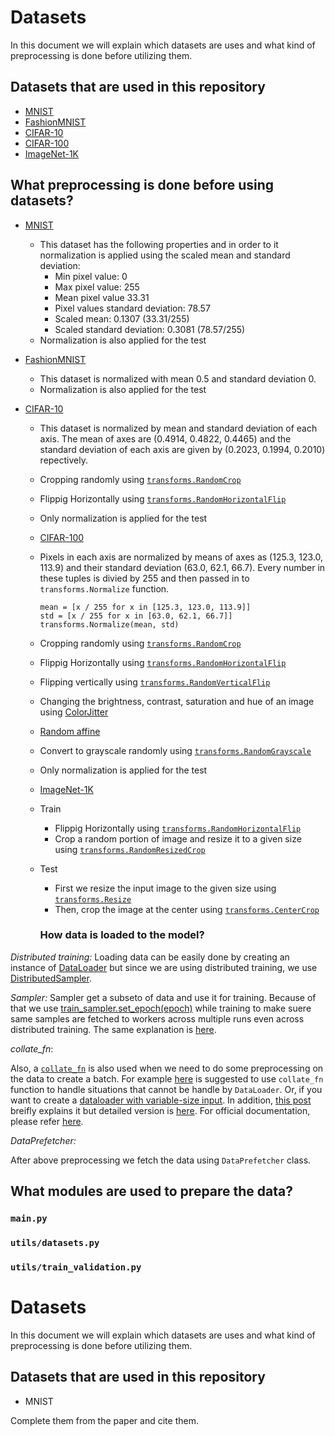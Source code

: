 # Datasets
In this document we will explain which datasets are uses and what kind of preprocessing is done before utilizing them.

## Datasets that are used in this repository

- [MNIST](http://yann.lecun.com/exdb/mnist/) 
- [FashionMNIST](https://github.com/zalandoresearch/fashion-mnist)
- [CIFAR-10](https://www.cs.toronto.edu/~kriz/cifar.html)
- [CIFAR-100](https://www.cs.toronto.edu/~kriz/cifar.html)
- [ImageNet-1K](https://www.image-net.org/)

## What preprocessing is done before using datasets?

- [MNIST](http://yann.lecun.com/exdb/mnist/) 
  - This dataset has the following properties and in order to it normalization is applied using the scaled mean and standard deviation:
    - Min pixel value: 0 
    - Max pixel value: 255
    - Mean pixel value 33.31 
    - Pixel values standard deviation: 78.57
    - Scaled mean: 0.1307 (33.31/255)
    - Scaled standard deviation: 0.3081 (78.57/255)
  - Normalization is also applied for the test

- [FashionMNIST](https://github.com/zalandoresearch/fashion-mnist)
  - This dataset is normalized with mean 0.5 and standard deviation 0.
  - Normalization is also applied for the test

- [CIFAR-10](https://www.cs.toronto.edu/~kriz/cifar.html)
  - This dataset is normalized by mean and standard deviation of each axis. The mean of axes are (0.4914, 0.4822, 0.4465) and the standard deviation of each axis are given by (0.2023, 0.1994, 0.2010) repectively.
  - Cropping randomly using [`transforms.RandomCrop`](https://pytorch.org/vision/stable/transforms.html#torchvision.transforms.RandomCrop)
  - Flippig Horizontally using [`transforms.RandomHorizontalFlip`](https://pytorch.org/vision/stable/transforms.html#torchvision.transforms.RandomHorizontalFlip)
  - Only normalization is applied for the test

  - [CIFAR-100](https://www.cs.toronto.edu/~kriz/cifar.html)
  - Pixels in each axis are normalized by means of axes as (125.3, 123.0, 113.9) and their standard deviation (63.0, 62.1, 66.7). Every number in these tuples is divied by 255 and then passed in to `transforms.Normalize` function.

    ```{python}
    mean = [x / 255 for x in [125.3, 123.0, 113.9]]
    std = [x / 255 for x in [63.0, 62.1, 66.7]]
    transforms.Normalize(mean, std)
    ```
  - Cropping randomly using [`transforms.RandomCrop`](https://pytorch.org/vision/stable/transforms.html#torchvision.transforms.RandomCrop)
  - Flippig Horizontally using [`transforms.RandomHorizontalFlip`](https://pytorch.org/vision/stable/transforms.html#torchvision.transforms.RandomHorizontalFlip)
  - Flipping vertically using [`transforms.RandomVerticalFlip`](https://pytorch.org/vision/stable/transforms.html#torchvision.transforms.RandomVerticalFlip)
  - Changing the brightness, contrast, saturation and hue of an image using [ColorJitter](https://pytorch.org/vision/stable/transforms.html#torchvision.transforms.ColorJitter)
  - [Random affine](https://pytorch.org/vision/stable/transforms.html#torchvision.transforms.RandomAffine)
  - Convert to grayscale randomly using [`transforms.RandomGrayscale`](https://pytorch.org/vision/stable/transforms.html#torchvision.transforms.RandomGrayscale)
  - Only normalization is applied for the test


  - [ImageNet-1K](https://www.image-net.org/)
  - Train

    - Flippig Horizontally using [`transforms.RandomHorizontalFlip`](https://pytorch.org/vision/stable/transforms.html#torchvision.transforms.RandomHorizontalFlip)
    - Crop a random portion of image and resize it to a given size using [`transforms.RandomResizedCrop`](https://pytorch.org/vision/stable/transforms.html#torchvision.transforms.RandomResizedCrop)
  - Test
    - First we resize the input image to the given size using [`transforms.Resize`](https://pytorch.org/vision/stable/transforms.html#torchvision.transforms.Resize)
    - Then, crop the image at the center using [`transforms.CenterCrop`](https://pytorch.org/vision/stable/transforms.html#torchvision.transforms.CenterCrop)

    ### How data is loaded to the model?

*Distributed training:*
Loading data can be easily done by creating an instance of [DataLoader](https://pytorch.org/docs/stable/data.html#torch.utils.data.DataLoader) but since we are using distributed training, we use [DistributedSampler](https://pytorch.org/docs/stable/_modules/torch/utils/data/distributed.html#DistributedSampler). 

*Sampler:*
Sampler get a subseto of data and use it for training. Because of that we use [train_sampler.set_epoch(epoch)](https://github.com/pytorch/examples/issues/501#issuecomment-458808573) while training to make suere same samples are fetched to workers across multiple runs even across distributed training. The same explanation is [here](https://discuss.pytorch.org/t/how-dose-distributed-sampler-passes-the-value-epoch-to-data-loader/110929).

*collate_fn*:

Also, a [`collate_fn`](https://stackoverflow.com/a/65875359/11748994) is also used when we need to do some preprocessing on the data to create a batch. For example [here](https://discuss.pytorch.org/t/questions-about-dataloader-and-dataset/806/2) is suggested to use `collate_fn` function to handle situations that cannot be handle by `DataLoader`. Or, if you want to create a [dataloader with variable-size input](https://discuss.pytorch.org/t/how-to-create-a-dataloader-with-variable-size-input/8278). In addition, [this post](https://discuss.pytorch.org/t/how-to-use-collate-fn/27181/4) breifly explains it but detailed version is [here](https://discuss.pytorch.org/t/how-to-create-batches-of-a-list-of-varying-dimension-tensors/50773/14). For official documentation, please refer [here](https://pytorch.org/docs/stable/data.html#dataloader-collate-fn).

*DataPrefetcher:*

After above preprocessing we fetch the data using `DataPrefetcher` class.

## What modules are used to prepare the data?

### `main.py`
### `utils/datasets.py`
### `utils/train_validation.py`















# Datasets
In this document we will explain which datasets are uses and what kind of preprocessing is done before utilizing them.

## Datasets that are used in this repository

- MNIST

Complete them from the paper and cite them.

